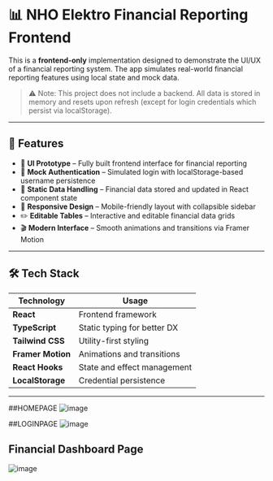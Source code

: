 # 📊 NHO Elektro Financial Reporting Frontend

This is a **frontend-only** implementation designed to demonstrate the UI/UX of a financial reporting system. The app simulates real-world financial reporting features using local state and mock data.

> ⚠️ Note: This project does not include a backend. All data is stored in memory and resets upon refresh (except for login credentials which persist via localStorage).

---

## 🚀 Features

- 🎨 **UI Prototype** – Fully built frontend interface for financial reporting
- 🔐 **Mock Authentication** – Simulated login with localStorage-based username persistence
- 💾 **Static Data Handling** – Financial data stored and updated in React component state
- 📱 **Responsive Design** – Mobile-friendly layout with collapsible sidebar
- ✏️ **Editable Tables** – Interactive and editable financial data grids
- 🎬 **Modern Interface** – Smooth animations and transitions via Framer Motion

---

## 🛠️ Tech Stack

| Technology      | Usage                        |
|-----------------|------------------------------|
| **React**       | Frontend framework            |
| **TypeScript**  | Static typing for better DX   |
| **Tailwind CSS**| Utility-first styling         |
| **Framer Motion**| Animations and transitions   |
| **React Hooks** | State and effect management   |
| **LocalStorage**| Credential persistence      |
---------------------------------------------------

##HOMEPAGE 
![image](https://github.com/user-attachments/assets/acf4392b-7e3d-4160-96eb-1a2288b1d1e8)

##LOGINPAGE
![image](https://github.com/user-attachments/assets/19e4b13d-296c-477b-9caf-503692e88336)

## Financial Dashboard Page
![image](https://github.com/user-attachments/assets/900c0ad1-8935-4d96-a12c-a551ecffe5d1)


 
